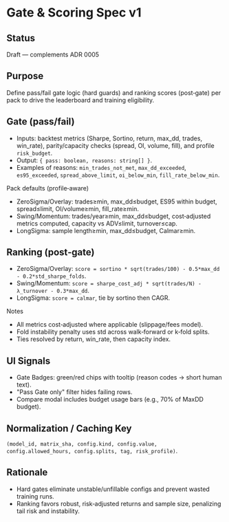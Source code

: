 # Gate & Scoring Spec v1

## Status
Draft — complements ADR 0005

## Purpose
Define pass/fail gate logic (hard guards) and ranking scores (post‑gate) per pack to drive the leaderboard and training eligibility.

## Gate (pass/fail)
- Inputs: backtest metrics (Sharpe, Sortino, return, max_dd, trades, win_rate), parity/capacity checks (spread, OI, volume, fill), and profile `risk_budget`.
- Output: `{ pass: boolean, reasons: string[] }`.
- Examples of reasons: `min_trades_not_met`, `max_dd_exceeded`, `es95_exceeded`, `spread_above_limit`, `oi_below_min`, `fill_rate_below_min`.

Pack defaults (profile‑aware)
- ZeroSigma/Overlay: trades≥min, max_dd≤budget, ES95 within budget, spread≤limit, OI/volume≥min, fill_rate≥min.
- Swing/Momentum: trades/year≥min, max_dd≤budget, cost‑adjusted metrics computed, capacity vs ADV≤limit, turnover≤cap.
- LongSigma: sample length≥min, max_dd≤budget, Calmar≥min.

## Ranking (post‑gate)
- ZeroSigma/Overlay: `score = sortino * sqrt(trades/100) - 0.5*max_dd - 0.2*std_sharpe_folds`.
- Swing/Momentum: `score = sharpe_cost_adj * sqrt(trades/N) - λ_turnover - 0.3*max_dd`.
- LongSigma: `score = calmar`, tie by sortino then CAGR.

Notes
- All metrics cost‑adjusted where applicable (slippage/fees model).
- Fold instability penalty uses std across walk‑forward or k‑fold splits.
- Ties resolved by return, win_rate, then capacity index.

## UI Signals
- Gate Badges: green/red chips with tooltip (reason codes → short human text).
- "Pass Gate only" filter hides failing rows.
- Compare modal includes budget usage bars (e.g., 70% of MaxDD budget).

## Normalization / Caching Key
`(model_id, matrix_sha, config.kind, config.value, config.allowed_hours, config.splits, tag, risk_profile)`.

## Rationale
- Hard gates eliminate unstable/unfillable configs and prevent wasted training runs.
- Ranking favors robust, risk‑adjusted returns and sample size, penalizing tail risk and instability.

